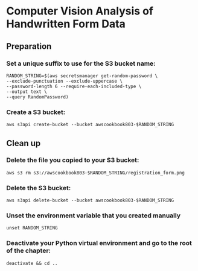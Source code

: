 # Computer Vision Analysis of Handwritten Form Data
## Preparation
### Set a unique suffix to use for the S3 bucket name:
```
RANDOM_STRING=$(aws secretsmanager get-random-password \
--exclude-punctuation --exclude-uppercase \
--password-length 6 --require-each-included-type \
--output text \
--query RandomPassword)
```

### Create a S3 bucket:

`aws s3api create-bucket --bucket awscookbook803-$RANDOM_STRING`



## Clean up 
### Delete the file you copied to your S3 bucket:

`aws s3 rm s3://awscookbook803-$RANDOM_STRING/registration_form.png`

### Delete the S3 bucket:

`aws s3api delete-bucket --bucket awscookbook803-$RANDOM_STRING`

### Unset the environment variable that you created manually 

`unset RANDOM_STRING`

### Deactivate your Python virtual environment and go to the root of the chapter:

`deactivate && cd ..`

